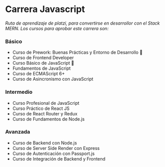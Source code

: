 # Carrera Javascript 

_Ruta de aprendizaje de platzi, para convertirse en desarrollor con el Stack MERN. Los cursos para aprobar este carrera son:_

### Básico 

* Curso de Prework: Buenas Prácticas y Entorno de Desarrollo 📌
* Curso de Frontend Developer 
* Curso Básico de JavaScript 📌
* Fundamentos de JavaScript
* Curso de ECMAScript 6+
* Curso de Asincronismo con JavaScript

### Intermedio

* Curso Profesional de JavaScript
* Curso Práctico de React JS
* Curso de React Router y Redux
* Curso de Fundamentos de Node.js

### Avanzada

* Curso de Backend con Node.js
* Curso de Server Side Render con Express
* Curso de Autenticación con Passport.js
* Curso de Integración de Backend y Frontend
